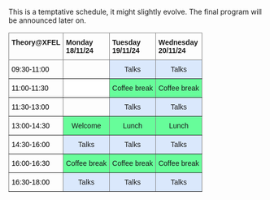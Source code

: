 
<html>

<style type="text/css">
.page-header {
  color: white;
  text-align: center;
  background-color: white;
  background-image: url("./images/FELheader.png");
  background-repeat: no-repeat;
  background-size: cover;
  margin: 0 auto;

}
.tg  {border-collapse:collapse;border-spacing:0;}
.tg td{border-color:black;border-style:solid;border-width:1px;font-family:Arial, sans-serif;font-size:14px;
  overflow:hidden;padding:10px 5px;word-break:normal;}
.tg th{border-color:black;border-style:solid;border-width:1px;font-family:Arial, sans-serif;font-size:14px;
  font-weight:normal;overflow:hidden;padding:10px 5px;word-break:normal;}
.tg .tg-c3ow{border-color:inherit;text-align:center;vertical-align:top}
.tg .tg-kfkg{background-color:#dae8fc;border-color:inherit;text-align:center;vertical-align:top}
.tg .tg-fymr{border-color:inherit;font-weight:bold;text-align:left;vertical-align:top}
.tg .tg-0pky{border-color:inherit;text-align:left;vertical-align:top}
.tg .tg-3xi5{background-color:#ffffff;border-color:inherit;text-align:center;vertical-align:top}
.tg .tg-uuae{background-color:#67fd9a;border-color:inherit;text-align:center;vertical-align:top}
</style>
<body>


This is a temptative schedule, it might slightly evolve. The final program will be announced later on.

<table class="tg"><thead>
  <tr>
    <th class="tg-fymr">Theory@XFEL</th>
    <th class="tg-fymr">Monday<br>18/11/24</th>
    <th class="tg-fymr">Tuesday<br>19/11/24</th>
    <th class="tg-fymr">Wednesday<br>20/11/24</th>
  </tr></thead>
<tbody>
  <tr>
    <td class="tg-0pky"><span style="font-weight:400;font-style:normal;text-decoration:none;color:black">09:30-11:00</span></td>
    <td class="tg-c3ow"></td>
    <td class="tg-kfkg">Talks</td>
    <td class="tg-kfkg">Talks</td>
  </tr>
  <tr>
    <td class="tg-0pky"><span style="font-weight:400;font-style:normal;text-decoration:none;color:black">11:00-11:30</span></td>
    <td class="tg-3xi5"></td>
    <td class="tg-uuae">Coffee break</td>
    <td class="tg-uuae">Coffee break</td>
  </tr>
  <tr>
    <td class="tg-0pky"><span style="font-weight:400;font-style:normal;text-decoration:none;color:black">11:30-13:00</span></td>
    <td class="tg-c3ow"></td>
    <td class="tg-kfkg">Talks</td>
    <td class="tg-kfkg">Talks</td>
  </tr>
  <tr>
    <td class="tg-0pky"><span style="font-weight:400;font-style:normal;text-decoration:none;color:black">13:00-14:30</span></td>
    <td class="tg-uuae">Welcome</td>
    <td class="tg-uuae">Lunch</td>
    <td class="tg-uuae">Lunch</td>
  </tr>
  <tr>
    <td class="tg-0pky"><span style="font-weight:400;font-style:normal;text-decoration:none;color:black">14:30-16:00</span></td>
    <td class="tg-kfkg">Talks</td>
    <td class="tg-kfkg">Talks</td>
    <td class="tg-kfkg">Talks</td>
  </tr>
  <tr>
    <td class="tg-0pky"><span style="font-weight:400;font-style:normal;text-decoration:none;color:black">16:00-16:30</span></td>
    <td class="tg-uuae">Coffee break</td>
    <td class="tg-uuae">Coffee break</td>
    <td class="tg-uuae">Coffee break</td>
  </tr>
  <tr>
    <td class="tg-0pky"><span style="font-weight:400;font-style:normal;text-decoration:none;color:black">16:30-18:00</span></td>
    <td class="tg-kfkg">Talks</td>
    <td class="tg-kfkg">Talks</td>
    <td class="tg-kfkg">Talks</td>
  </tr>
</tbody></table>
  
</body>
</html>

